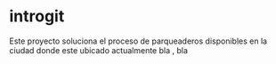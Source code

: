 # introgit
Este proyecto soluciona el proceso de parqueaderos disponibles
en la ciudad donde este ubicado actualmente
bla , bla
